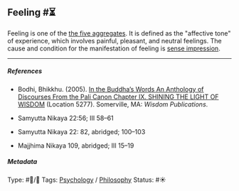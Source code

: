 ## Feeling #⏳

Feeling is one of the [the five aggregates](The%20five%20aggregates.md). It is defined as the "affective tone" of experience, which involves painful, pleasant, and neutral feelings. The cause and condition for the manifestation of feeling is [sense impression](Sense%20impression.md). 

---

##### References

* Bodhi, Bhikkhu. (2005). [In the Buddha’s Words An Anthology of Discourses From the Pali Canon Chapter IX. SHINING THE LIGHT OF WISDOM](In%20the%20Buddha%E2%80%99s%20Words%20An%20Anthology%20of%20Discourses%20From%20the%20Pali%20Canon%20Chapter%20IX.%20SHINING%20THE%20LIGHT%20OF%20WISDOM.md) (Location 5277). Somerville, MA: *Wisdom Publications*.

* Samyutta Nikaya 22:56; III 58–61

* Samyutta Nikaya 22: 82, abridged; 100–103 

* Majjhima Nikaya 109, abridged; III 15–19

##### Metadata

Type: #🔵/🔵 
Tags: [Psychology](Psychology.md) / [Philosophy](Philosophy.md)
Status: #☀️ 
